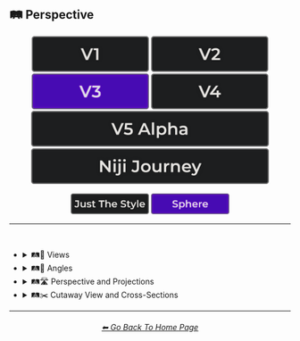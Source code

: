 <h2>🛤️ Perspective</h2>

<div align="center">

[<img src="/Images/Repo_Parts/Buttons/Version_Buttons/button_version_V1_inactive.webp?raw=true" alt="MidJourney V1" height="64" />](/Pages/MJ_V1/Style_Pages/Sphere/Perspective.md)
[<img src="/Images/Repo_Parts/Buttons/Version_Buttons/button_version_V2_inactive.webp?raw=true" alt="MidJourney V2" height="64" />](/Pages/MJ_V2/Style_Pages/Sphere/Perspective.md)
[<img src="/Images/Repo_Parts/Buttons/Version_Buttons/button_version_V3_active.webp?raw=true" alt="MidJourney V3" height="64" />](/Pages/MJ_V3/Style_Pages/Sphere/Perspective.md)
[<img src="/Images/Repo_Parts/Buttons/Version_Buttons/button_version_V4_inactive.webp?raw=true" alt="MidJourney V4" height="64" />](/Pages/MJ_V4/Style_Pages/Just_The_Style/Perspective.md)
<br>
[<img src="/Images/Repo_Parts/Buttons/Version_Buttons/button_version_V5_Alpha_inactive_half.webp?raw=true" alt="MidJourney V5" height="64" />](/Pages/MJ_V5/Style_Pages/Just_The_Style/Perspective.md)
[<img src="/Images/Repo_Parts/Buttons/Version_Buttons/button_version_niji_inactive_half.webp?raw=true" alt="Niji Journey" height="64" />](/Pages/Niji_Journey/Style_Pages/Perspective.md)

[<img src="/Images/Repo_Parts/Buttons/Image_Type_Buttons/button_just_the_style_inactive.webp?raw=true" alt="Just The Style" width="140.5" />](/Pages/MJ_V3/Style_Pages/Just_The_Style/Perspective.md)
[<img src="/Images/Repo_Parts/Buttons/Image_Type_Buttons/button_sphere_active.webp?raw=true" alt="Sphere" width="140.5" />](/Pages/MJ_V3/Style_Pages/Sphere/Perspective.md)

</div>

<hr>
<br>


- <details><summary>🛤️🔭 Views</summary><p><div align="center">

	| Top-View | Side-View | Satellite-View |
	| :-: | :-: | :-: |
	| <img src="/Images/MJ_V3/MidJourney_Styles_(sphere)/sphere_Top-View.webp?raw=true" width="256" /> | <img src="/Images/MJ_V3/MidJourney_Styles_(sphere)/sphere_Side-View.webp?raw=true" width="256" /> | <img src="/Images/MJ_V3/MidJourney_Styles_(sphere)/sphere_Satellite-View.webp?raw=true" width="256" /> |

	<br>
	
	| Worms-Eye View | Aerial View | View From an Airplane |
	| :-: | :-: | :-: |
	| <img src="/Images/MJ_V3/MidJourney_Styles_(sphere)/sphere_Worms-Eye_View.webp?raw=true" width="256" /> | <img src="/Images/MJ_V3/MidJourney_Styles_(sphere)/sphere_Aerial_View.webp?raw=true" width="256" /> | <img src="/Images/MJ_V3/MidJourney_Styles_(sphere)/Wave_12/sphere_View_From_an_Airplane.webp?raw=true" width="256" /> |

	<br>

	| Closeup | Closeup-View | Extreme Closeup |
	| :-: | :-: | :-: |
	| <img src="/Images/MJ_V3/MidJourney_Styles_(sphere)/sphere_Closeup.webp?raw=true" width="256" /> | <img src="/Images/MJ_V3/MidJourney_Styles_(sphere)/sphere_Closeup-View.webp?raw=true" width="256" /> | <img src="/Images/MJ_V3/MidJourney_Styles_(sphere)/Wave_11/sphere_Extreme_Closeup.webp?raw=true" width="256" /> |

	<br>

	| Wide Shot | Epic Wide Shot |
	| :-: | :-: |
	| <img src="/Images/MJ_V3/MidJourney_Styles_(sphere)/sphere_Wide_Shot.webp?raw=true" width="256" /> | <img src="/Images/MJ_V3/MidJourney_Styles_(sphere)/sphere_Epic_Wide_Shot.webp?raw=true" width="256" /> |
	
	<br>
	
	| Centered-Shot | Selfie |
	| :-: | :-: |
	| <img src="/Images/MJ_V3/MidJourney_Styles_(sphere)/Wave_10/sphere_Selfie.webp?raw=true" width="256" /> | <img src="/Images/MJ_V3/MidJourney_Styles_(sphere)/Wave_10/sphere_Centered-Shot.webp?raw=true" width="256" /> |
	
	<br>
	
	| First-Person | First-Person View | Field of View |
	| :-: | :-: | :-: |
	| <img src="/Images/MJ_V3/MidJourney_Styles_(sphere)/sphere_First-Person.webp?raw=true" width="256" /> | <img src="/Images/MJ_V3/MidJourney_Styles_(sphere)/sphere_First-Person_view.webp?raw=true" width="256" /> | <img src="/Images/MJ_V3/MidJourney_Styles_(sphere)/sphere_Field_of_View.webp?raw=true" width="256" /> |

	<br>
	
	| Third-Person | Third-Person View | Product-View |
	| :-: | :-: | :-: |
	| <img src="/Images/MJ_V3/MidJourney_Styles_(sphere)/sphere_Third-Person.webp?raw=true" width="256" /> | <img src="/Images/MJ_V3/MidJourney_Styles_(sphere)/sphere_Third-Person_View.webp?raw=true" width="256" /> | <img src="/Images/MJ_V3/MidJourney_Styles_(sphere)/sphere_Product-View.webp?raw=true" width="256" /> |

  </div></p></details>


- <details><summary>🛤️📐 Angles</summary><p><div align="center">

	| Low Angle | High Angle |
	| :-: | :-: |
	| <img src="/Images/MJ_V3/MidJourney_Styles_(sphere)/Wave_11/sphere_Low_Angle.webp?raw=true" width="256" /> | <img src="/Images/MJ_V3/MidJourney_Styles_(sphere)/Wave_11/sphere_High_Angle.webp?raw=true" width="256" /> |


  </div></p></details>


- <details><summary>🛤️🛣️ Perspective and Projections</summary><p><div align="center">

	| Perspective | Perspective Projection | Panini Projection |
	| :-: | :-: | :-: |
	| <img src="/Images/MJ_V3/MidJourney_Styles_(sphere)/sphere_Perspective.webp?raw=true" width="256" /> | <img src="/Images/MJ_V3/MidJourney_Styles_(sphere)/sphere_Perspective_Projection.webp?raw=true" width="256" /> | <img src="/Images/MJ_V3/MidJourney_Styles_(sphere)/sphere_Panini_Projection.webp?raw=true" width="256" /> | 
	
	<br>

	| Miniature Faking | Brenizer Method |
	| :-: | :-: |
	| <img src="/Images/MJ_V3/MidJourney_Styles_(sphere)/sphere_Miniature_Faking.webp?raw=true" width="256" /> | <img src="/Images/MJ_V3/MidJourney_Styles_(sphere)/sphere_Brenizer_Method.webp?raw=true" width="256" /> |

	<br>
	
	| Forced Perspective | Aerial Perspective |
	| :-: | :-: |
	| <img src="/Images/MJ_V3/MidJourney_Styles_(sphere)/Wave_14/sphere_Forced_Perspective.webp?raw=true" width="256" /> | <img src="/Images/MJ_V3/MidJourney_Styles_(sphere)/Wave_14/sphere_Aerial_Perspective.webp?raw=true" width="256" /> |
	
	<br>

	| Isometric |
	| :-: |
	| <img src="/Images/MJ_V3/MidJourney_Styles_(sphere)/sphere_Isometric.webp?raw=true" width="256" /> |

	<br>
	
	| Orthographic | Multiview Projection |
	| :-: | :-: |
	| <img src="/Images/MJ_V3/MidJourney_Styles_(sphere)/sphere_Orthographic.webp?raw=true" width="256" /> | <img src="/Images/MJ_V3/MidJourney_Styles_(sphere)/sphere_Multiview_Projection.webp?raw=true" width="256" /> |

	<br>

	| Axonometric | Axonometric Projection |
	| :-: | :-: |
	| <img src="/Images/MJ_V3/MidJourney_Styles_(sphere)/Wave_10/sphere_Axonometric.webp?raw=true" width="256" /> | <img src="/Images/MJ_V3/MidJourney_Styles_(sphere)/sphere_Axonometric_Projection.webp?raw=true" width="256" /> |

	<br>
	
	| Dimetric Projection | Trimetric Projection |
	| :-: | :-: |
	| <img src="/Images/MJ_V3/MidJourney_Styles_(sphere)/sphere_Dimetric_Projection.webp?raw=true" width="256" /> | <img src="/Images/MJ_V3/MidJourney_Styles_(sphere)/sphere_Trimetric_Projection.webp?raw=true" width="256" /> |
	
	<br>
	
	| Parallel Projection | Oblique Projection |
	| :-: | :-: |
	| <img src="/Images/MJ_V3/MidJourney_Styles_(sphere)/sphere_Parallel_Projection.webp?raw=true" width="256" /> | <img src="/Images/MJ_V3/MidJourney_Styles_(sphere)/sphere_Oblique_Projection.webp?raw=true" width="256" /> |

	<br>

	| Anamorphosis | Accelerated Perspective | Linear Perspective |
	| :-: | :-: | :-: |
	| <img src="/Images/MJ_V3/MidJourney_Styles_(sphere)/Wave_14/sphere_Anamorphosis.webp?raw=true" width="256" /> | <img src="/Images/MJ_V3/MidJourney_Styles_(sphere)/sphere_Accelerated_Perspective.webp?raw=true" width="256" /> | <img src="/Images/MJ_V3/MidJourney_Styles_(sphere)/sphere_Linear_Perspective.webp?raw=true" width="256" /> |

	<br>
	
	| One-Point Perspective | Two-Point Perspective | Three-Point Perspective |
	| :-: | :-: | :-: |
	| <img src="/Images/MJ_V3/MidJourney_Styles_(sphere)/sphere_One-Point_Perspective.webp?raw=true" width="256" /> | <img src="/Images/MJ_V3/MidJourney_Styles_(sphere)/sphere_Two-Point_Perspective.webp?raw=true" width="256" /> | <img src="/Images/MJ_V3/MidJourney_Styles_(sphere)/sphere_Three-Point_Perspective.webp?raw=true" width="256" /> |
	
	<br>

	| Curvilinear Perspective |
	| :-: |
	| <img src="/Images/MJ_V3/MidJourney_Styles_(sphere)/sphere_Curvilinear_Perspective.webp?raw=true" width="256" /> |

	<br>

	| Cylindrical Perspective |
	| :-: |
	| <img src="/Images/MJ_V3/MidJourney_Styles_(sphere)/sphere_Cylindrical_Perspective.webp?raw=true" width="256" /> |

	<br>
	
	| Reverse Perspective | Inverse Perspective | Inverted Perspective |
	| :-: | :-: | :-: |
	| <img src="/Images/MJ_V3/MidJourney_Styles_(sphere)/sphere_Reverse_Perspective.webp?raw=true" width="256" /> | <img src="/Images/MJ_V3/MidJourney_Styles_(sphere)/sphere_Inverse_Perspective.webp?raw=true" width="256" /> | <img src="/Images/MJ_V3/MidJourney_Styles_(sphere)/sphere_Inverted_Perspective.webp?raw=true" width="256" /> |
	
	<br>
	
	| Divergent Perspective |
	| :-: |
	| <img src="/Images/MJ_V3/MidJourney_Styles_(sphere)/sphere_Divergent_Perspective.webp?raw=true" width="256" /> |

  </div></p></details>


- <details><summary>🛤️✂️ Cutaway View and Cross-Sections</summary><p><div align="center">

	| Cross-Section |
	| :-: |
	| <img src="/Images/MJ_V3/MidJourney_Styles_(sphere)/sphere_Cross-Section.webp?raw=true" width="256" /> |
	
	<br>
	
	| Cutaway | Cutaway-View | Cutaway Drawing |
	| :-: | :-: | :-: |
	| <img src="/Images/MJ_V3/MidJourney_Styles_(sphere)/sphere_Cutaway.webp?raw=true" width="256" /> | <img src="/Images/MJ_V3/MidJourney_Styles_(sphere)/sphere_Cutaway-View.webp?raw=true" width="256" /> | <img src="/Images/MJ_V3/MidJourney_Styles_(sphere)/sphere_Cutaway_Drawing.webp?raw=true" width="256" /> |
	
	<br>
	
	| Exploded-View | Exploded-View Drawing |
	| :-: | :-: |
	| <img src="/Images/MJ_V3/MidJourney_Styles_(sphere)/sphere_Exploded-View.webp?raw=true" width="256" /> | <img src="/Images/MJ_V3/MidJourney_Styles_(sphere)/sphere_Exploded-View_Drawing.webp?raw=true" width="256" /> |

  </div></p></details>


<hr><!--------------->
<div align="center">
<h6><a href="/README.md">⬅ Go Back To Home Page</a></h6>
</div>